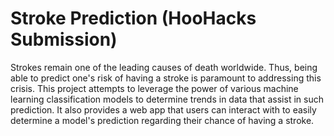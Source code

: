 # Stroke Prediction (HooHacks Submission)

Strokes remain one of the leading causes of death worldwide. Thus, being able to predict one's risk of having a stroke is paramount to addressing this crisis. This project attempts to leverage the power of various machine learning classification models to determine trends in data that assist in such prediction. It also provides a web app that users can interact with to easily determine a model's prediction regarding their chance of having a stroke.
